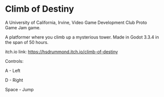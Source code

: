 # Climb of Destiny

A University of California, Irvine, Video Game Development Club Proto Game Jam game.

A platformer where you climb up a mysterious tower. Made in Godot 3.3.4 in the span of 50 hours.

itch.io link: https://hsdrummond.itch.io/climb-of-destiny

Controls:

A - Left

D - Right

Space - Jump
